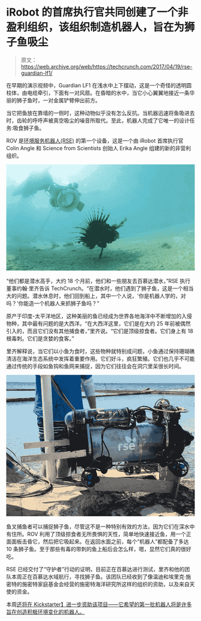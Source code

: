 # iRobot 的首席执行官共同创建了一个非盈利组织，该组织制造机器人，旨在为狮子鱼吸尘

> 原文：<https://web.archive.org/web/https://techcrunch.com/2017/04/19/rse-guardian-lf1/>

在早期的演示视频中，Guardian LF1 在浅水中上下摆动，这是一个奇怪的透明圆柱体，由电缆牵引，下面有一对风扇。在昏暗的水中，当它小心翼翼地接近一条华丽的狮子鱼时，一对金属铲臂伸出前方。

当它把鱼放在靠墙的一侧时，这种动物似乎没有怎么反抗。当机器迅速将鱼吸进去时，齿轮的呼呼声被真空吸尘的噪音所取代。至此，机器人完成了它唯一的设计任务:吸食狮子鱼。

ROV 是[环境服务机器人(RSE)](https://web.archive.org/web/20230327235526/https://robotsise.com/) 的第一个设备，这是一个由 iRobot 首席执行官 Colin Angle 和 Science from Scientists 创始人 Erika Angle 组建的新的非营利组织。

![](img/124b28d9e3c307e9b2fc49eec4ccf4f3.png)

“他们都是潜水高手，大约 18 个月前，他们和一些朋友去百慕达潜水，”RSE 执行董事约翰·里齐告诉 TechCrunch。“在潜水时，他们遇到了狮子鱼，这是一个相当大的问题。潜水休息时，他们回到船上，其中一个人说，'你是机器人学的，对吗？'你能造一个机器人来抓狮子鱼吗？"

原产于印度-太平洋地区，这种美丽的鱼已经成为世界各地海洋中不断增加的入侵物种，其中最有问题的是大西洋。“在大西洋这里，它们是在大约 25 年前被偶然引入的，而且它们没有其他捕食者，”里齐说。“它们是顶级掠食者。它们身上有 18 根毒刺。它们是贪婪的食客。”

里齐解释说，当它们以小鱼为食时，这些物种就特别成问题，小鱼通过保持珊瑚礁清洁在海洋生态系统中发挥着重要作用。它们好斗，疯狂繁殖。它们也几乎不可能通过传统的手段如鱼钩和鱼网来捕捉，因为它们往往会在洞穴里呆很长时间。

![](img/3de83481950a58665c987df3800de997.png)

鱼叉捕鱼者可以捕捉狮子鱼，尽管这不是一种特别有效的方法，因为它们在深水中有住所。ROV 利用了顶级掠食者无所畏惧的天性，简单地快速接近鱼，用一个正面面板击昏它，然后把它吸起来。在返回水面之前，每个“机器人”都配备了多达 10 条狮子鱼。至于那些有毒的带刺的鱼上船后会怎么样，嗯，显然它们真的很好吃。

RSE 已经交付了“守护者”行动的证明，目前正在百慕达进行测试，里齐和他的团队本周正在百慕达水域航行，寻找狮子鱼。该团队已经收到了像温迪和埃里克·施密特的施密特家庭基金会经营的施密特海洋研究所这样的组织的资助，以及来自天使的资金。

本周[还将在 Kickstarter】进一步资助该项目——它希望的第一批机器人将是许多旨在创造积极环境变化的机器人。](https://web.archive.org/web/20230327235526/https://www.kickstarter.com/projects/rse/worlds-first-eco-robot-protecting-reefs-from-lionf)